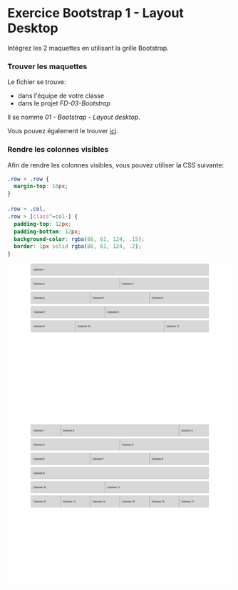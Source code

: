 # Exercice Bootstrap 1 - Layout Desktop

Intégrez les 2 maquettes en utilisant la grille Bootstrap.

### Trouver les maquettes

Le fichier se trouve:

- dans l'équipe de votre classe
- dans le projet _FD-03-Bootstrap_

Il se nomme _01 - Bootstrap - Layout desktop_.

Vous pouvez également le trouver [ici](https://www.figma.com/file/GwaHaRS7UeCKrU7g0ytx12/01---Bootstrap---Layout-desktop?type=design&mode=design&t=YfCKLUgi2SujFDQV-1).

### Rendre les colonnes visibles

Afin de rendre les colonnes visibles, vous pouvez utiliser la CSS suivante:

```CSS
.row + .row {
  margin-top: 16px;
}

.row > .col,
.row > [class^=col-] {
  padding-top: 12px;
  padding-bottom: 12px;
  background-color: rgba(86, 61, 124, .15);
  border: 1px solid rgba(86, 61, 124, .2);
}
```

![](_screenshots/maquette1@1x.png)
![](_screenshots/maquette2@1x.png)
